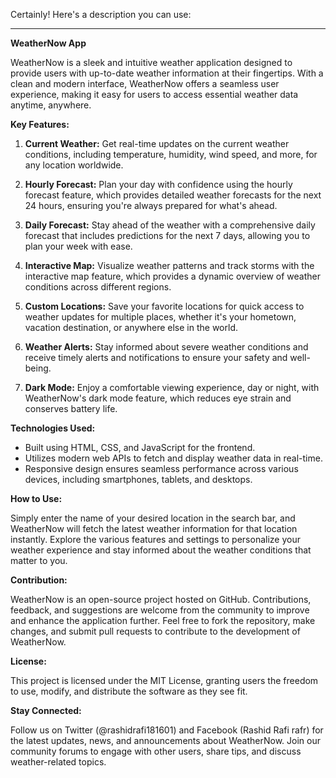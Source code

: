 Certainly! Here's a description you can use:

---

**WeatherNow App**

WeatherNow is a sleek and intuitive weather application designed to provide users with up-to-date weather information at their fingertips. With a clean and modern interface, WeatherNow offers a seamless user experience, making it easy for users to access essential weather data anytime, anywhere.

**Key Features:**

1. **Current Weather:** Get real-time updates on the current weather conditions, including temperature, humidity, wind speed, and more, for any location worldwide.

2. **Hourly Forecast:** Plan your day with confidence using the hourly forecast feature, which provides detailed weather forecasts for the next 24 hours, ensuring you're always prepared for what's ahead.

3. **Daily Forecast:** Stay ahead of the weather with a comprehensive daily forecast that includes predictions for the next 7 days, allowing you to plan your week with ease.

4. **Interactive Map:** Visualize weather patterns and track storms with the interactive map feature, which provides a dynamic overview of weather conditions across different regions.

5. **Custom Locations:** Save your favorite locations for quick access to weather updates for multiple places, whether it's your hometown, vacation destination, or anywhere else in the world.

6. **Weather Alerts:** Stay informed about severe weather conditions and receive timely alerts and notifications to ensure your safety and well-being.

7. **Dark Mode:** Enjoy a comfortable viewing experience, day or night, with WeatherNow's dark mode feature, which reduces eye strain and conserves battery life.

**Technologies Used:**

- Built using HTML, CSS, and JavaScript for the frontend.
- Utilizes modern web APIs to fetch and display weather data in real-time.
- Responsive design ensures seamless performance across various devices, including smartphones, tablets, and desktops.

**How to Use:**

Simply enter the name of your desired location in the search bar, and WeatherNow will fetch the latest weather information for that location instantly. Explore the various features and settings to personalize your weather experience and stay informed about the weather conditions that matter to you.

**Contribution:**

WeatherNow is an open-source project hosted on GitHub. Contributions, feedback, and suggestions are welcome from the community to improve and enhance the application further. Feel free to fork the repository, make changes, and submit pull requests to contribute to the development of WeatherNow.

**License:**

This project is licensed under the MIT License, granting users the freedom to use, modify, and distribute the software as they see fit.

**Stay Connected:**

Follow us on Twitter (@rashidrafi181601) and Facebook (Rashid Rafi rafr) for the latest updates, news, and announcements about WeatherNow. Join our community forums to engage with other users, share tips, and discuss weather-related topics.
